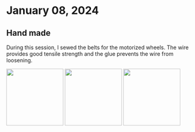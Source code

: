 # January 08, 2024
## Hand made
During this session, I sewed the belts for the motorized wheels. The wire provides good tensile strength and the glue prevents the wire from loosening.

<img src="./src/session_05/belts.jpg" height="150"> <img src="./src/session_05/belts2.jpg" height="150"> <img src="./src/session_05/belts3.jpg" height="150">

